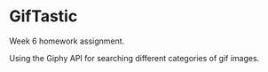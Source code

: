 # GifTastic

Week 6 homework assignment.

Using the Giphy API for searching different categories of gif images.
